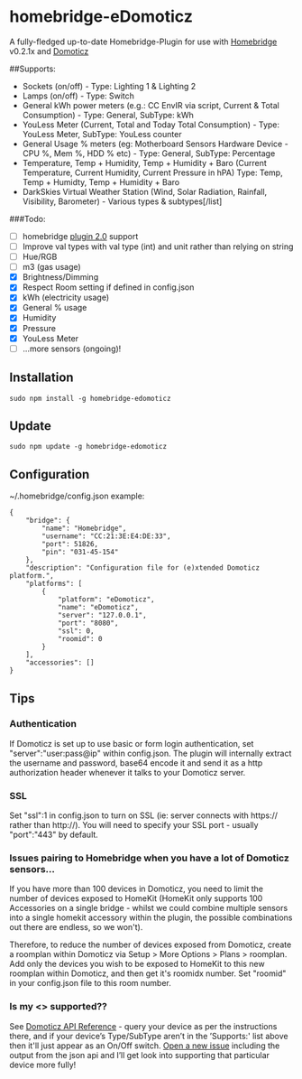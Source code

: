 # homebridge-eDomoticz
A fully-fledged up-to-date Homebridge-Plugin
for use with [Homebridge](https://github.com/nfarina/homebridge) v0.2.1x
and [Domoticz](https://github.com/domoticz/domoticz)

##Supports:
- Sockets (on/off) - Type: Lighting 1 & Lighting 2
- Lamps (on/off) - Type: Switch
- General kWh power meters (e.g.: CC EnvIR via script, Current & Total Consumption) - Type: General, SubType: kWh
- YouLess Meter (Current, Total and Today Total Consumption) - Type: YouLess Meter, SubType: YouLess counter
- General Usage % meters (eg: Motherboard Sensors Hardware Device - CPU %, Mem %, HDD % etc) - Type: General, SubType: Percentage
- Temperature, Temp + Humidity, Temp + Humidity + Baro (Current Temperature, Current Humidity, Current Pressure in hPA) Type: Temp, Temp + Humidty, Temp + Humidity + Baro
- DarkSkies Virtual Weather Station (Wind, Solar Radiation, Rainfall, Visibility, Barometer) - Various types & subtypes[/list]

###Todo:
- [ ] homebridge [plugin 2.0](https://github.com/nfarina/homebridge/pull/497) support
- [ ] Improve val types with val type (int) and unit rather than relying on string
- [ ] Hue/RGB
- [ ] m3 (gas usage)
- [x] Brightness/Dimming
- [x] Respect Room setting if defined in config.json
- [x] kWh (electricity usage)
- [x] General % usage
- [x] Humidity
- [x] Pressure
- [x] YouLess Meter
- [ ] ...more sensors (ongoing)!

## Installation
```
sudo npm install -g homebridge-edomoticz
```

## Update
```
sudo npm update -g homebridge-edomoticz
```

## Configuration

~/.homebridge/config.json example:
```
{
    "bridge": {
        "name": "Homebridge",
        "username": "CC:21:3E:E4:DE:33",
        "port": 51826,
        "pin": "031-45-154"
    },
    "description": "Configuration file for (e)xtended Domoticz platform.",
    "platforms": [
        {
            "platform": "eDomoticz",
            "name": "eDomoticz",
            "server": "127.0.0.1",
            "port": "8080",
            "ssl": 0,
            "roomid": 0
        }
    ],
    "accessories": []
}
```

## Tips

### Authentication
If Domoticz is set up to use basic or form login authentication, set "server":"user:pass@ip" within config.json. The plugin will internally extract the username and password, base64 encode it and send it as a http authorization header whenever it talks to your Domoticz server.

### SSL
Set "ssl":1 in config.json to turn on SSL (ie: server connects with https:// rather than http://). You will need to specify your SSL port - usually "port":"443" by default.

### Issues pairing to Homebridge when you have a lot of Domoticz sensors...
If you have more than 100 devices in Domoticz, you need to limit the number of devices exposed to HomeKit (HomeKit only supports 100 Accessories on a single bridge - whilst we could combine multiple sensors into a single homekit accessory within the plugin, the possible combinations out there are endless, so we won't).

Therefore, to reduce the number of devices exposed from Domoticz, create a roomplan within Domoticz via Setup > More Options > Plans > roomplan. Add only the devices you wish to be exposed to HomeKit to this new roomplan within Domoticz, and then get it's roomidx number. Set "roomid" in your config.json file to this room number.

### Is my <<some accessory>> supported??
See [Domoticz API Reference](https://www.domoticz.com/wiki/Domoticz_API/JSON_URL's#Retrieve_status_of_specific_device) - query your device as per the instructions there, and if your device’s Type/SubType aren’t in the ’Supports:' list above then it'll just appear as an On/Off switch. [Open a new issue](https://github.com/PatchworkBoy/homebridge-eDomoticz/issues/new) including the output from the json api and I’ll get look into supporting that particular device more fully!
